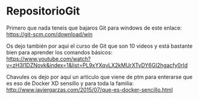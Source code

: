 # RepositorioGit

Primero que nada teneis que bajaros Git para windows de este enlace: https://git-scm.com/download/win

Os dejo también por aqui el curso de Git que son 10 videos y está bastante bien para aprender los comandos básicos: https://www.youtube.com/watch?v=zH3I1DZNovk&index=1&list=PL9xYXqvLX2kMUrXTvDY6GI2hgacfy0rId

Chavules os dejo por aquí un articulo que viene de ptm para enterarse que es eso de Docker XD sensillo y para toda la familia: http://www.javiergarzas.com/2015/07/que-es-docker-sencillo.html
